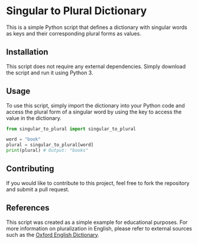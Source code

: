 # Singular to Plural Dictionary

This is a simple Python script that defines a dictionary with singular words as keys and their corresponding plural forms as values. 

## Installation

This script does not require any external dependencies. Simply download the script and run it using Python 3.

## Usage

To use this script, simply import the dictionary into your Python code and access the plural form of a singular word by using the key to access the value in the dictionary.

```python
from singular_to_plural import singular_to_plural

word = "book"
plural = singular_to_plural[word]
print(plural) # Output: "books"
```

## Contributing

If you would like to contribute to this project, feel free to fork the repository and submit a pull request. 

## References

This script was created as a simple example for educational purposes. For more information on pluralization in English, please refer to external sources such as the [Oxford English Dictionary](https://www.oed.com/).